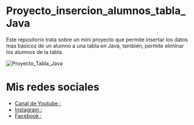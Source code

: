 # Proyecto_insercion_alumnos_tabla_Java
Este repositorio trata sobre un mini proyecto que permite insertar los datos mas básicos de un alumno a una tabla en Java, también, permite eliminar los alumnos de la tabla.

![Proyecto_Tabla_Java](https://user-images.githubusercontent.com/85718854/128224587-5fb69f36-5133-4c39-a045-e0413a865a1f.png)

# Mis redes sociales

  * [Canal de Youtube :](https://www.youtube.com/channel/UCEUrVWPMTrXIWzn5CwnjYhQ)
  * [Instagram :](https://instagram.com/juankestevez?igshid=1b8l23wmuja5n)
  * [Facebook  :](https://www.facebook.com/juancarlos.estevezvargas.98)
